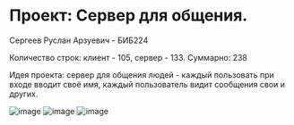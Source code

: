 # Проект: Сервер для общения. 

Сергеев Руслан Арзуевич - БИБ224

Количество строк: клиент - 105, сервер - 133. Суммарно: 238

Идея проекта: сервер для общения людей - каждый пользовать при входе вводит своё имя, каждый пользователь видит сообщения свои и других.

![image](https://github.com/ruslane2091/aip_project/assets/116846667/8510ebb8-05b0-48b0-b110-4b11986a4a0f)
![image](https://github.com/ruslane2091/aip_project/assets/116846667/85f0d5cd-ee37-4a57-9efb-57e110b74ddc)
![image](https://github.com/ruslane2091/aip_project/assets/116846667/47b1a28f-1191-4f13-9e82-8e34a6b1826b)

